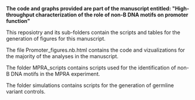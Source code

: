 **The code and graphs provided are part of the manuscript entitled: "High-throughput characterization of the role of non-B DNA motifs on promoter function"**

This reposiotry and its sub-folders contain the scripts and tables for the generation of figures for this manuscript.

The file Promoter_figures.nb.html contains the code and vizualizations for the majority of the analyses in the manuscript.

The folder MPRA_scripts contains scripts used for the identification of non-B DNA motifs in the MPRA experiment.

The folder simulations contains scripts for the generation of germline variant controls.



